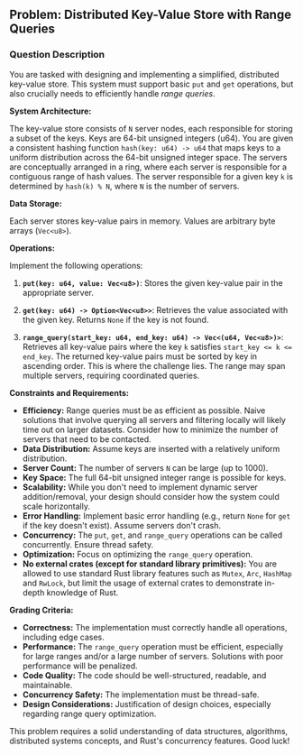 ## Problem: Distributed Key-Value Store with Range Queries

### Question Description

You are tasked with designing and implementing a simplified, distributed key-value store. This system must support basic `put` and `get` operations, but also crucially needs to efficiently handle *range queries*.

**System Architecture:**

The key-value store consists of `N` server nodes, each responsible for storing a subset of the keys.  Keys are 64-bit unsigned integers (u64). You are given a consistent hashing function `hash(key: u64) -> u64` that maps keys to a uniform distribution across the 64-bit unsigned integer space.  The servers are conceptually arranged in a ring, where each server is responsible for a contiguous range of hash values.  The server responsible for a given key `k` is determined by `hash(k) % N`, where `N` is the number of servers.

**Data Storage:**

Each server stores key-value pairs in memory.  Values are arbitrary byte arrays (`Vec<u8>`).

**Operations:**

Implement the following operations:

1.  **`put(key: u64, value: Vec<u8>)`**: Stores the given key-value pair in the appropriate server.

2.  **`get(key: u64) -> Option<Vec<u8>>`**: Retrieves the value associated with the given key. Returns `None` if the key is not found.

3.  **`range_query(start_key: u64, end_key: u64) -> Vec<(u64, Vec<u8>)>`**:  Retrieves all key-value pairs where the key `k` satisfies `start_key <= k <= end_key`. The returned key-value pairs must be sorted by key in ascending order.  This is where the challenge lies.  The range may span multiple servers, requiring coordinated queries.

**Constraints and Requirements:**

*   **Efficiency:** Range queries must be as efficient as possible. Naive solutions that involve querying all servers and filtering locally will likely time out on larger datasets.  Consider how to minimize the number of servers that need to be contacted.
*   **Data Distribution:** Assume keys are inserted with a relatively uniform distribution.
*   **Server Count:** The number of servers `N` can be large (up to 1000).
*   **Key Space:** The full 64-bit unsigned integer range is possible for keys.
*   **Scalability:** While you don't need to implement dynamic server addition/removal, your design should consider how the system could scale horizontally.
*   **Error Handling:** Implement basic error handling (e.g., return `None` for `get` if the key doesn't exist).  Assume servers don't crash.
*   **Concurrency:** The `put`, `get`, and `range_query` operations can be called concurrently.  Ensure thread safety.
*   **Optimization:**  Focus on optimizing the `range_query` operation.
*   **No external crates (except for standard library primitives):**  You are allowed to use standard Rust library features such as `Mutex`, `Arc`, `HashMap` and `RwLock`, but limit the usage of external crates to demonstrate in-depth knowledge of Rust.

**Grading Criteria:**

*   **Correctness:** The implementation must correctly handle all operations, including edge cases.
*   **Performance:** The `range_query` operation must be efficient, especially for large ranges and/or a large number of servers.  Solutions with poor performance will be penalized.
*   **Code Quality:** The code should be well-structured, readable, and maintainable.
*   **Concurrency Safety:** The implementation must be thread-safe.
*   **Design Considerations:**  Justification of design choices, especially regarding range query optimization.

This problem requires a solid understanding of data structures, algorithms, distributed systems concepts, and Rust's concurrency features. Good luck!
